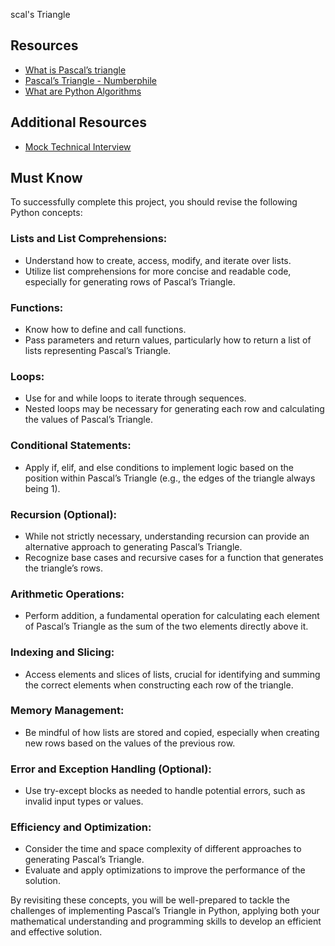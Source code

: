 scal's Triangle

## Resources

- [What is Pascal’s triangle](https://en.wikipedia.org/wiki/Pascal%27s_triangle)
- [Pascal’s Triangle - Numberphile](https://www.youtube.com/watch?v=0jGaio87u3A)
- [What are Python Algorithms](https://realpython.com/python-pass-by-reference/)

## Additional Resources

- [Mock Technical Interview](https://www.hackerrank.com/domains/tutorials/10-days-of-javascript)

## Must Know

To successfully complete this project, you should revise the following Python concepts:

### Lists and List Comprehensions:

- Understand how to create, access, modify, and iterate over lists.
- Utilize list comprehensions for more concise and readable code, especially for generating rows of Pascal’s Triangle.

### Functions:

- Know how to define and call functions.
- Pass parameters and return values, particularly how to return a list of lists representing Pascal’s Triangle.

### Loops:

- Use for and while loops to iterate through sequences.
- Nested loops may be necessary for generating each row and calculating the values of Pascal’s Triangle.

### Conditional Statements:

- Apply if, elif, and else conditions to implement logic based on the position within Pascal’s Triangle (e.g., the edges of the triangle always being 1).

### Recursion (Optional):

- While not strictly necessary, understanding recursion can provide an alternative approach to generating Pascal’s Triangle.
- Recognize base cases and recursive cases for a function that generates the triangle’s rows.

### Arithmetic Operations:

- Perform addition, a fundamental operation for calculating each element of Pascal’s Triangle as the sum of the two elements directly above it.

### Indexing and Slicing:

- Access elements and slices of lists, crucial for identifying and summing the correct elements when constructing each row of the triangle.

### Memory Management:

- Be mindful of how lists are stored and copied, especially when creating new rows based on the values of the previous row.

### Error and Exception Handling (Optional):

- Use try-except blocks as needed to handle potential errors, such as invalid input types or values.

### Efficiency and Optimization:

- Consider the time and space complexity of different approaches to generating Pascal’s Triangle.
- Evaluate and apply optimizations to improve the performance of the solution.

By revisiting these concepts, you will be well-prepared to tackle the challenges of implementing Pascal’s Triangle in Python, applying both your mathematical understanding and programming skills to develop an efficient and effective solution.

